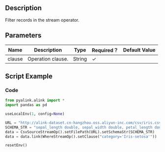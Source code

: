 ## Description
Filter records in the stream operator.

## Parameters
| Name | Description | Type | Required？ | Default Value |
| --- | --- | --- | --- | --- |
| clause | Operation clause. | String | ✓ |  |

## Script Example
### Code

```python
from pyalink.alink import *
import pandas as pd

useLocalEnv(1, config=None)

URL = "http://alink-dataset.cn-hangzhou.oss.aliyun-inc.com/csv/iris.csv"
SCHEMA_STR = "sepal_length double, sepal_width double, petal_length double, petal_width double, category string";
data = CsvSourceStreamOp().setFilePath(URL).setSchemaStr(SCHEMA_STR)
data = data.link(WhereStreamOp().setClause("category='Iris-setosa'"))

resetEnv()

```
